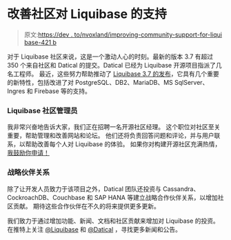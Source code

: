 # 改善社区对 Liquibase 的支持

> 原文:[https://dev . to/nvoxland/improving-community-support-for-liqui base-421 b](https://dev.to/nvoxland/improving-community-support-for-liquibase-421b)

对于 Liquibase 社区来说，这是一个激动人心的时刻。最新的版本 3.7 有超过 350 个来自社区和 Datical 的提交。Datical 已经为 Liquibase 开源项目指派了几名工程师。
最近，这些努力帮助推动了 [Liquibase 3.7 的发布](https://www.liquibase.org/2019/07/liquibase-3-7-0-released.html)，它具有几个重要的新特性，包括改进了对 PostgreSQL、DB2、MariaDB、MS SqlServer、Ingres 和 Firebase 等的支持。

### [](#liquibase-community-manager)Liquibase 社区管理员

我非常兴奋地告诉大家，我们正在招聘一名开源社区经理。
这个职位对社区至关重要，帮助管理和改善网站和论坛。
他们还将负责回答问题和评论，并与用户联系，以帮助改善每个人对 Liquibase 的体验。
如果你对构建开源社区充满热情，[我鼓励你申请！](https://www.datical.com/company/careers/?gh_jid=1803669)

### [](#strategic-partnerships)战略伙伴关系

除了让开发人员致力于该项目之外，Datical 团队还投资与 Cassandra、CockroachDB、Couchbase 和 SAP HANA 等建立战略合作伙伴关系，以增加社区贡献。
期待这些合作伙伴在不久的将来提供更多更新。

我们致力于通过增加功能、新闻、文档和社区贡献来增加对 Liquibase 的投资。在推特上关注 [@Liquibase](https://twitter.com/Liquibase) 和 [@Datical](https://twitter.com/Datical) ，寻找更多新闻和公告。